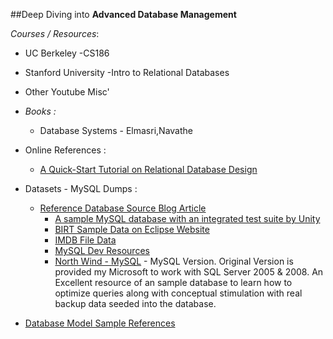 ##Deep Diving into **Advanced Database Management** 

*Courses / Resources*:

 - UC Berkeley -CS186
 - Stanford University -Intro to Relational Databases 
 - Other Youtube Misc'
 - *Books :*
	 -  Database Systems - Elmasri,Navathe
 - Online References :
	 - [A Quick-Start Tutorial on Relational Database Design](http://www3.ntu.edu.sg/home/ehchua/programming/sql/relational_database_design.html)
 - Datasets - MySQL Dumps :
	 - [Reference Database  Source Blog Article](https://www.percona.com/blog/2011/02/01/sample-datasets-for-benchmarking-and-testing/)
		 - [A sample MySQL database with an integrated test suite by Unity](https://github.com/datacharmer/test_db)
		 - [BIRT Sample Data on Eclipse Website ](http://www.eclipse.org/birt/documentation/sample-database.php)
		 - [IMDB File Data](http://www.imdb.com/interfaces)
		 - [MySQL Dev Resources](http://dev.mysql.com/doc/index-other.html)
		 - [North Wind - MySQL](https://github.com/dalers/mywind) - MySQL Version. Original Version is provided my Microsoft to work with SQL Server 2005 & 2008. An Excellent resource of an sample database to learn how to optimize queries along with conceptual stimulation with real backup data seeded into the database.
	
 - [Database Model Sample References](http://www.databaseanswers.org/data_models/index.htm)
